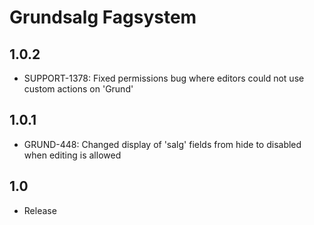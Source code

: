 # Grundsalg Fagsystem

## 1.0.2
* SUPPORT-1378: Fixed permissions bug where editors could not use custom actions on 'Grund'

## 1.0.1
* GRUND-448: Changed display of 'salg' fields from hide to disabled when editing is allowed

## 1.0
* Release
